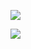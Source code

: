 ![](http://s3k1abi6b.hd-bkt.clouddn.com//20231104001648.png)

![](http://s3k1abi6b.hd-bkt.clouddn.com//20231104001757.png)
